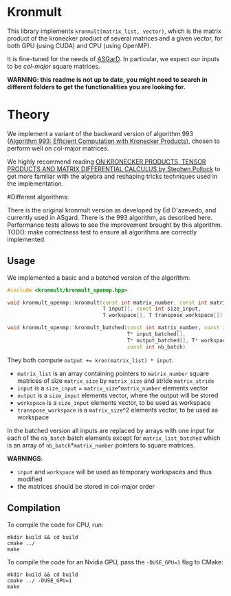 # Kronmult

This library implements `kronmult(matrix_list, vector)`, which is the matrix product of the kronecker product of several matrices and a given vector, for both GPU (using CUDA) and CPU (using OpenMP).

It is fine-tuned for the needs of [ASGarD](https://github.com/project-asgard/asgard).
In particular, we expect our inputs to be *col-major* square matrices.

**WARNING: this readme is not up to date, you might need to search in different folders to get the functionalities you are looking for.**

# Theory

We implement a variant of the backward version of algorithm 993 ([Algorithm 993: Efficient Computation with Kronecker Products](https://dl.acm.org/doi/abs/10.1145/3291041)), chosen to perform well on col-major matrices.

We highly recommend reading [ON KRONECKER PRODUCTS, TENSOR PRODUCTS AND MATRIX DIFFERENTIAL CALCULUS by Stephen Pollock](https://www.le.ac.uk/economics/research/RePEc/lec/leecon/dp14-02.pdf) to get more familiar with the algebra and reshaping tricks techniques used in the implementation.

#Different algorithms:

There is the original kronmult version as developed by Ed D'azevedo, and currently used in ASgard.
There is the 993 algorithm, as described here. Performance tests allows to see the improvement brought by this algorithm.
TODO: make correctness test to ensure all algorithms are correctly implemented.

## Usage

We implemented a basic and a batched version of the algorithm:

```cpp
#include <kronmult/kronmult_openmp.hpp>

void kronmult_openmp::kronmult(const int matrix_number, const int matrix_size, T const * const matrix_list[], const int matrix_stride,
                               T input[], const int size_input,
                               T workspace[], T transpose_workspace[])

void kronmult_openmp::kronmult_batched(const int matrix_number, const int matrix_size, T const * const matrix_list_batched[], const int matrix_stride,
                                       T* input_batched[],
                                       T* output_batched[], T* workspace_batched[],
                                       const int nb_batch)
```

They both compute `output += kron(matrix_list) * input`.

- `matrix_list` is an array containing pointers to `matrix_number` square matrices of size `matrix_size` by `matrix_size` and stride `matrix_stride`
- `input` is a `size_input` = `matrix_size`^`matrix_number` elements vector
- `output` is a `size_input` elements vector, where the output will be stored
- `workspace` is a `size_input` elements vector, to be used as workspace
- `transpose_workspace` is a `matrix_size`^2 elements vector, to be used as workspace

In the batched version all inputs are replaced by arrays with one input for each of the `nb_batch` batch elements except for `matrix_list_batched` which is an array of `nb_batch`*`matrix_number` pointers to square matrices.

**WARNINGS**:

- `input` and `workspace` will be used as temporary workspaces and thus modified
- the matrices should be stored in col-major order

## Compilation

To compile the code for CPU, run:

```
mkdir build && cd build
cmake ../
make
```

To compile the code for an Nvidia GPU, pass the `-DUSE_GPU=1` flag to CMake:

```
mkdir build && cd build
cmake ../ -DUSE_GPU=1
make
```
